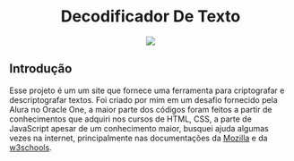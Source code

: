 <div>
  <h1 align="center">Decodificador De Texto</h1>
  <p align="center">
<img loading="lazy" src="https://img.shields.io/badge/STATUS-EM_DESENVOLVIMENTO-green"/>
</p>
</div>


## Introdução
Esse projeto é um um site que fornece uma ferramenta para criptografar e descriptografar textos. Foi criado por mim em um desafio fornecido pela Alura no Oracle One, a maior parte dos códigos foram feitos a partir de conhecimentos que adquiri nos cursos de HTML, CSS, a parte de JavaScript apesar de um conhecimento maior, busquei ajuda algumas vezes na internet, principalmente nas documentações da [Mozilla](https://developer.mozilla.org/en-US/docs/Web/JavaScript) e da [w3schools](https://www.w3schools.com/js/).

## 
